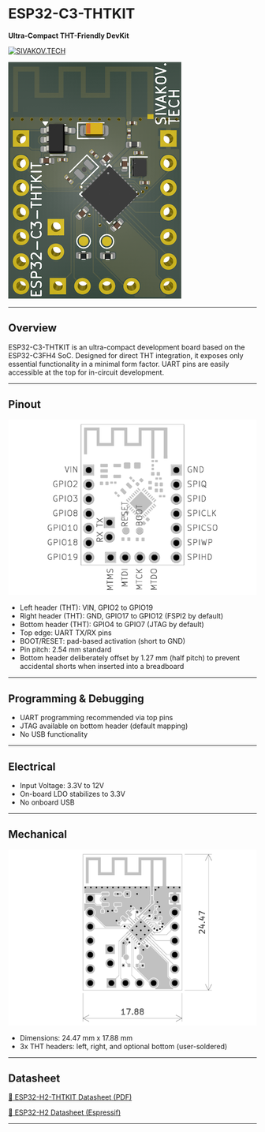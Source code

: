 # ESP32-C3-THTKIT
**Ultra-Compact THT-Friendly DevKit**

[![SIVAKOV.TECH](https://img.shields.io/badge/designed%20by-SIVAKOV.TECH-black)](https://sivakov.tech)

![Front render](images/front-render-small.png)

---

## Overview

ESP32-C3-THTKIT is an ultra-compact development board based on the ESP32-C3FH4 SoC. Designed for direct THT integration, it exposes only essential functionality in a minimal form factor. UART pins are easily accessible at the top for in-circuit development.

---

## Pinout

![Pinout](images/pinout.png)

- Left header (THT): VIN, GPIO2 to GPIO19
- Right header (THT): GND, GPIO17 to GPIO12 (FSPI2 by default)
- Bottom header (THT): GPIO4 to GPIO7 (JTAG by default)
- Top edge: UART TX/RX pins
- BOOT/RESET: pad-based activation (short to GND)
- Pin pitch: 2.54 mm standard
- Bottom header deliberately offset by 1.27 mm (half pitch) to prevent accidental shorts when inserted into a breadboard

---

## Programming & Debugging

- UART programming recommended via top pins
- JTAG available on bottom header (default mapping)
- No USB functionality

---

## Electrical

- Input Voltage: 3.3V to 12V
- On-board LDO stabilizes to 3.3V
- No onboard USB

---

## Mechanical

![Dimensions](images/dimensions.png)

- Dimensions: 24.47 mm x 17.88 mm
- 3x THT headers: left, right, and optional bottom (user-soldered)

---

## Datasheet

[📄 ESP32-H2-THTKIT Datasheet (PDF)](docs/Datasheet.pdf)

[📄 ESP32-H2 Datasheet (Espressif)](https://cdn.jsdelivr.net/gh/sivakov512/kicad-library@master/datasheets/MCU/Espressif/Espressif_ESP32-H2.pdf)

---
